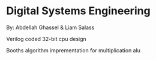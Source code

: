 # Digital Systems Engineering
By: Abdellah Ghassel & Liam Salass

Verilog coded 32-bit cpu design

Booths algorithm imprementation for multiplication alu
